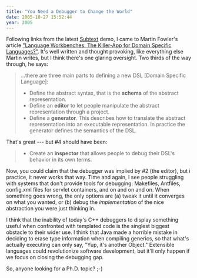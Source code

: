 ```yaml
---
title: "You Need a Debugger to Change the World"
date: 2005-10-27 15:52:44
year: 2005
---
```

Following links from the latest <a href="http://www.subtextual.org/">Subtext</a> demo, I came to Martin Fowler's article <a href="http://www.martinfowler.com/articles/languageWorkbench.html">"Language Workbenches: The Killer-App for Domain Specific Languages?"</a>.  It's well written and thought provoking, like everything else Martin writes, but I think there's one glaring oversight. Two thirds of the way through, he says:

<blockquote>...there are three main parts to defining a new DSL [Domain Specific Language]:
<ul>
	<li>Define the abstract syntax, that is the <strong>schema</strong> of the abstract representation.</li>
	<li>Define an <strong>editor</strong> to let people manipulate the abstract representation through a project.</li>
	<li>Define a <strong>generator</strong>.  This describes how to translate the abstract representation into an executable representation.  In practice the generator defines the semantics of the DSL.</li>
</ul>
</blockquote>

That's great --- but #4 should have been:

<blockquote>
<ul>
	<li>Create an <strong>inspector</strong> that allows people to debug their DSL's behavior in its own terms.</li>
</ul>
</blockquote>

Now, you could claim that the debugger was implied by #2 (the editor), but i practice, it never works that way.  Time and again, I see people struggling with systems that don't provide tools for debugging: Makefiles, Antfiles, config.xml files for servlet containers, and on and on and on.  When something goes wrong, the only options are (a) tweak it until it converges on what you wanted, or (b) debug the <em>implementation</em> of the nice abstraction you were just thinking in.

I think that the inability of today's C++ debuggers to display something useful when confronted with templated code is the singlest biggest obstacle to their wider use.  I think that Java made a horrible mistake in deciding to erase type information when compiling generics, so that what's actually executing can only say, "Yup, it's another Object."  Extensible languages could revolutionize software development, but it'll only happen if we focus on closing the debugging gap.

So, anyone looking for a Ph.D. topic? ;-)
